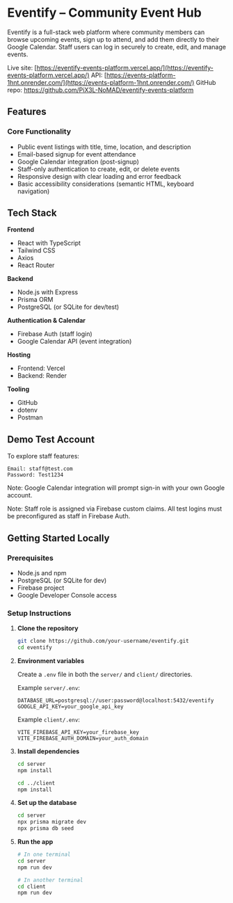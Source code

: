 # Eventify – Community Event Hub

Eventify is a full-stack web platform where community members can browse upcoming events, sign up to attend, and add them directly to their Google Calendar. Staff users can log in securely to create, edit, and manage events.

Live site: [https://eventify-events-platform.vercel.app/](https://eventify-events-platform.vercel.app/)
API: [https://events-platform-1hnt.onrender.com/](https://events-platform-1hnt.onrender.com/) 
GitHub repo: https://github.com/PiX3L-NoMAD/eventify-events-platform


## Features

### Core Functionality

- Public event listings with title, time, location, and description
- Email-based signup for event attendance
- Google Calendar integration (post-signup)
- Staff-only authentication to create, edit, or delete events
- Responsive design with clear loading and error feedback
- Basic accessibility considerations (semantic HTML, keyboard navigation)


## Tech Stack

**Frontend**

- React with TypeScript
- Tailwind CSS
- Axios
- React Router

**Backend**

- Node.js with Express
- Prisma ORM
- PostgreSQL (or SQLite for dev/test)

**Authentication & Calendar**

- Firebase Auth (staff login)
- Google Calendar API (event integration)

**Hosting**

- Frontend: Vercel
- Backend: Render

**Tooling**

- GitHub
- dotenv
- Postman


## Demo Test Account

To explore staff features:

```
Email: staff@test.com
Password: Test1234
```

Note: Google Calendar integration will prompt sign-in with your own Google account.

Note: Staff role is assigned via Firebase custom claims. All test logins must be preconfigured as staff in Firebase Auth.


## Getting Started Locally

### Prerequisites

- Node.js and npm
- PostgreSQL (or SQLite for dev)
- Firebase project
- Google Developer Console access


### Setup Instructions

1. **Clone the repository**
   ```bash
   git clone https://github.com/your-username/eventify.git
   cd eventify
2. **Environment variables**

   Create a `.env` file in both the `server/` and `client/` directories.

   Example `server/.env`:
   ```env
   DATABASE_URL=postgresql://user:password@localhost:5432/eventify
   GOOGLE_API_KEY=your_google_api_key
   ```

   Example `client/.env`:
   ```env
   VITE_FIREBASE_API_KEY=your_firebase_key
   VITE_FIREBASE_AUTH_DOMAIN=your_auth_domain
   ```

3. **Install dependencies**
   ```bash
   cd server
   npm install

   cd ../client
   npm install
   ```

4. **Set up the database**
   ```bash
   cd server
   npx prisma migrate dev
   npx prisma db seed
   ```

5. **Run the app**
   ```bash
   # In one terminal
   cd server
   npm run dev
   ```

   ```bash
   # In another terminal
   cd client
   npm run dev
   ```